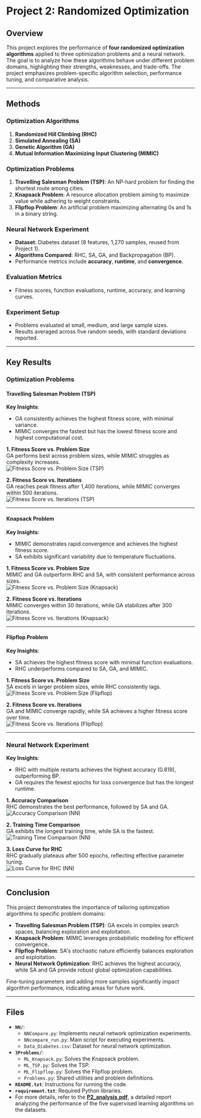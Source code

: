 # Project 2: Randomized Optimization

## Overview

This project explores the performance of **four randomized optimization algorithms** applied to three optimization problems and a neural network. The goal is to analyze how these algorithms behave under different problem domains, highlighting their strengths, weaknesses, and trade-offs. The project emphasizes problem-specific algorithm selection, performance tuning, and comparative analysis.

---

## Methods

### Optimization Algorithms
  1. **Randomized Hill Climbing (RHC)**
  2. **Simulated Annealing (SA)**
  3. **Genetic Algorithm (GA)**
  4. **Mutual Information Maximizing Input Clustering (MIMIC)**

### Optimization Problems
  1. **Travelling Salesman Problem (TSP)**: An NP-hard problem for finding the shortest route among cities.
  2. **Knapsack Problem**: A resource allocation problem aiming to maximize value while adhering to weight constraints.
  3. **Flipflop Problem**: An artificial problem maximizing alternating 0s and 1s in a binary string.
  
### Neural Network Experiment
  - **Dataset**: Diabetes dataset (8 features, 1,270 samples, reused from Project 1).
  - **Algorithms Compared**: RHC, SA, GA, and Backpropagation (BP).
  - Performance metrics include **accuracy**, **runtime**, and **convergence**.

### Evaluation Metrics
  - Fitness scores, function evaluations, runtime, accuracy, and learning curves.

### Experiment Setup
  - Problems evaluated at small, medium, and large sample sizes.
  - Results averaged across five random seeds, with standard deviations reported.

---

## Key Results

### Optimization Problems

#### Travelling Salesman Problem (TSP)

**Key Insights**:
- GA consistently achieves the highest fitness score, with minimal variance.
- MIMIC converges the fastest but has the lowest fitness score and highest computational cost.

**1. Fitness Score vs. Problem Size**  
GA performs best across problem sizes, while MIMIC struggles as complexity increases.  
![Fitness Score vs. Problem Size (TSP)](pic/Fig1.png)

**2. Fitness Score vs. Iterations**  
GA reaches peak fitness after 1,400 iterations, while MIMIC converges within 500 iterations.  
![Fitness Score vs. Iterations (TSP)](pic/Fig2.png)

---

#### Knapsack Problem

**Key Insights**:
- MIMIC demonstrates rapid convergence and achieves the highest fitness score.
- SA exhibits significant variability due to temperature fluctuations.

**1. Fitness Score vs. Problem Size**  
MIMIC and GA outperform RHC and SA, with consistent performance across sizes.  
![Fitness Score vs. Problem Size (Knapsack)](pic/Fig5.png)

**2. Fitness Score vs. Iterations**  
MIMIC converges within 30 iterations, while GA stabilizes after 300 iterations.  
![Fitness Score vs. Iterations (Knapsack)](pic/Fig6.png)

---

#### Flipflop Problem

**Key Insights**:
- SA achieves the highest fitness score with minimal function evaluations.
- RHC underperforms compared to SA, GA, and MIMIC.

**1. Fitness Score vs. Problem Size**  
SA excels in larger problem sizes, while RHC consistently lags.  
![Fitness Score vs. Problem Size (Flipflop)](pic/Fig9.png)

**2. Fitness Score vs. Iterations**  
GA and MIMIC converge rapidly, while SA achieves a higher fitness score over time.  
![Fitness Score vs. Iterations (Flipflop)](pic/Fig10.png)

---

### Neural Network Experiment

**Key Insights**:
- RHC with multiple restarts achieves the highest accuracy (0.819), outperforming BP.
- GA requires the fewest epochs for loss convergence but has the longest runtime.

**1. Accuracy Comparison**  
RHC demonstrates the best performance, followed by SA and GA.  
![Accuracy Comparison (NN)](pic/Fig21.png)

**2. Training Time Comparison**  
GA exhibits the longest training time, while SA is the fastest.  
![Training Time Comparison (NN)](pic/Fig22.png)

**3. Loss Curve for RHC**  
RHC gradually plateaus after 500 epochs, reflecting effective parameter tuning.  
![Loss Curve for RHC (NN)](pic/Fig16.png)

---

## Conclusion

This project demonstrates the importance of tailoring optimization algorithms to specific problem domains:
- **Travelling Salesman Problem (TSP)**: GA excels in complex search spaces, balancing exploration and exploitation.
- **Knapsack Problem**: MIMIC leverages probabilistic modeling for efficient convergence.
- **Flipflop Problem**: SA's stochastic nature efficiently balances exploration and exploitation.
- **Neural Network Optimization**: RHC achieves the highest accuracy, while SA and GA provide robust global optimization capabilities.

Fine-tuning parameters and adding more samples significantly impact algorithm performance, indicating areas for future work.

---

## Files

- **`NN/`**:
  - `NNCompare.py`: Implements neural network optimization experiments.
  - `NNcompare_run.py`: Main script for executing experiments.
  - `Data_Diabetes.csv`: Dataset for neural network optimization.
- **`3Problems/`**:
  - `ML_Knapsack.py`: Solves the Knapsack problem.
  - `ML_TSP.py`: Solves the TSP.
  - `ML_Flipflop.py`: Solves the Flipflop problem.
  - `Problems.py`: Shared utilities and problem definitions.
- **`README.txt`**: Instructions for running the code.
- **`requirement.txt`**: Required Python libraries.
- For more details, refer to the **[P2_analysis.pdf](P2_analysis.pdf)**, a detailed report analyzing the performance of the five supervised learning algorithms on the datasets.
